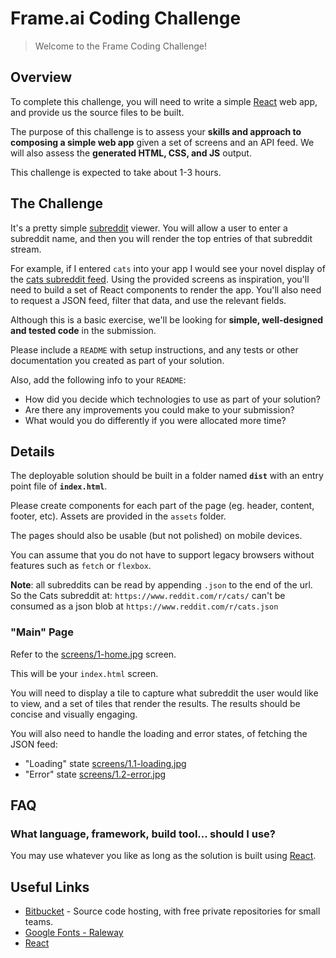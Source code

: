 # Frame.ai Coding Challenge

> Welcome to the Frame Coding Challenge!


## Overview

To complete this challenge, you will need to write a simple [React](https://facebook.github.io/react/) web app, and provide us the source files to be built.

The purpose of this challenge is to assess your **skills and approach to composing a simple web app** given a set of screens and an API feed.  We will also assess the **generated HTML, CSS, and JS** output.

This challenge is expected to take about 1-3 hours.


## The Challenge

It's a pretty simple [subreddit](https://en.oxforddictionaries.com/definition/subreddit) viewer. You will allow a user to enter a subreddit name, and then you will render the top entries of that subreddit stream.

For example, if I entered `cats` into your app I would see your novel display of the [cats subreddit feed](https://www.reddit.com/r/cats/). Using the provided screens as inspiration, you'll need to build a set of React components to render the app.  You'll also need to request a JSON feed, filter that data, and use the relevant fields.



Although this is a basic exercise, we'll be looking for **simple, well-designed and tested code** in the submission.

Please include a `README` with setup instructions, and any tests or other documentation you created as part of your solution.

Also, add the following info to your `README`:

* How did you decide which technologies to use as part of your solution?
* Are there any improvements you could make to your submission?
* What would you do differently if you were allocated more time?

## Details

The deployable solution should be built in a folder named **`dist`** with an entry point file of **`index.html`**.

Please create components for each part of the page (eg. header, content, footer, etc).
Assets are provided in the `assets` folder.

The pages should also be usable (but not polished) on mobile devices.

You can assume that you do not have to support legacy browsers without features such as `fetch` or `flexbox`.

**Note**: all subreddits can be read by appending `.json` to the end of the url. So the Cats subreddit at: `https://www.reddit.com/r/cats/` can't be consumed as a json blob at `https://www.reddit.com/r/cats.json`

### "Main" Page

Refer to the [screens/1-home.jpg](./screens/1-home.jpg) screen.

This will be your `index.html` screen.

You will need to display a tile to capture what subreddit the user would like to view, and a set of tiles that render the results. The results should be concise and visually engaging.

You will also need to handle the loading and error states, of fetching the JSON feed:

* "Loading" state [screens/1.1-loading.jpg](./screens/1.1-loading.jpg)
* "Error" state [screens/1.2-error.jpg](./screens/1.2-error.jpg)


## FAQ

### What language, framework, build tool... should I use?

You may use whatever you like as long as the solution is built using [React](https://facebook.github.io/react/).


## Useful Links

* [Bitbucket](https://bitbucket.org/) - Source code hosting, with free private repositories for small teams.
* [Google Fonts - Raleway](https://fonts.google.com/?selection.family=Raleway)
* [React](https://facebook.github.io/react/)
